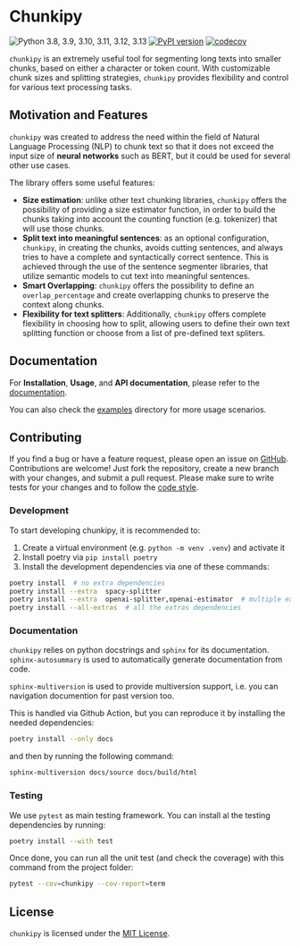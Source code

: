 # Chunkipy

![Python 3.8, 3.9, 3.10, 3.11, 3.12, 3.13](https://img.shields.io/badge/python-3.8%2C%203.9%2C%203.10%2C%203.11%2C%203.12%2C%203.13-blue.svg)
[![PyPI version](https://badge.fury.io/py/chunkipy.svg)](https://badge.fury.io/py/chunkipy)
[![codecov](https://codecov.io/gh/gioelecrispo/chunkipy/graph/badge.svg?token=2A7KQ87Q62)](https://codecov.io/gh/gioelecrispo/chunkipy)


`chunkipy` is an extremely useful tool for segmenting long texts into smaller chunks, based on either a character or token count. With customizable chunk sizes and splitting strategies, `chunkipy` provides flexibility and control
for various text processing tasks.

## Motivation and Features
`chunkipy` was created to address the need within the field of Natural Language Processing (NLP) to chunk text so that it does not exceed the input size of **neural networks** such as BERT, but it could be used for several other use cases.

The library offers some useful features:

- **Size estimation**: unlike other text chunking libraries, `chunkipy` offers the possibility of providing a size estimator function, in order to build the chunks taking into account the  counting function (e.g. tokenizer) that will use those chunks.
- **Split text into meaningful sentences**: as an optional configuration, `chunkipy`,
  in creating the chunks, avoids cutting sentences, and always tries to have a complete and syntactically correct sentence.
  This is achieved through the use of the sentence segmenter libraries, that utilize semantic models to cut text
  into meaningful sentences.
- **Smart Overlapping**: `chunkipy` offers the possibility to define an `overlap_percentage` and create overlapping chunks to
  preserve the context along chunks. 
- **Flexibility for text splitters**: Additionally, `chunkipy` offers complete flexibility in choosing how to split, allowing users to define their own text splitting function or choose from a list of pre-defined text spliters.

## Documentation
For **Installation**, **Usage**, and **API documentation**, please refer to the [documentation](https://chunkipy.gioelecrispo.github.io).

You can also check the [examples](https://chunkipy.gioelecrispo.github.io/examples) directory for more usage scenarios.


## Contributing
If you find a bug or have a feature request, please open an issue on [GitHub](https://github.com/gioelecrispo/chunkipy/issues).
Contributions are welcome! Just fork the repository, create a new branch with your changes, and submit a pull request. Please make sure to write tests for your changes and to follow the [code style](https://www.python.org/dev/peps/pep-0008/).


### Development 
To start developing chunkipy, it is recommended to: 

1. Create a virtual environment (e.g. `python -m venv .venv`) and activate it
2. Install poetry via `pip install poetry`
3. Install the development dependencies via one of these commands:

```bash
poetry install  # no extra dependencies
poetry install --extra  spacy-splitter
poetry install --extra  openai-splitter,openai-estimator  # multiple extras dependencies
poetry install --all-extras  # all the extras dependencies
```


### Documentation
`chunkipy` relies on python docstrings and `sphinx` for its documentation.
`sphinx-autosummary` is used to automatically generate documentation from code.

`sphinx-multiversion` is used to provide multiversion support, i.e. you can navigation documention for past version too.

This is handled via Github Action, but you can reproduce it by installing the needed dependencies:

```bash
poetry install --only docs
```

and then by running the following command:
```bash
sphinx-multiversion docs/source docs/build/html
```


### Testing
We use `pytest` as main testing framework. 
You can install al the testing dependencies by running: 

```bash
poetry install --with test
```

Once done, you can run all the unit test (and check the coverage) with this command from the project folder:

```bash
pytest --cov=chunkipy --cov-report=term
```


## License
`chunkipy` is licensed under the [MIT License](https://opensource.org/licenses/MIT).
